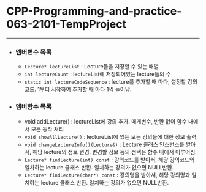 # CPP-Programming-and-practice-063-2101-TempProject
-------
* ### 멤버변수 목록
  * <code>Lecture* lectureList</code> : Lecture들을 저장할 수 있는 배열
  * <code>int lectureCount</code> : lectureList에 저장되어있는 lecture들의 수
  * <code>static int lectureCodeSequence</code> : lecture를 추가할 때 마다, 설정할 강의 코드. 1부터 시작하여 추가할 때 마다 1씩 늘어남.
* ### 멤버함수 목록
  * void addLecture()</code> : lectureList에 강의 추가. 매개변수, 반환 없이 함수 내에서 모든 동작 처리
  * <code>void showAllLecture()</code> : lectureList에 있는 모든 강의들에 대한 정보 출력
  * <code>void changeLectureInfo()(Lecture&)</code> : Lecture 클래스 인스턴스를 받아서, 해당 lecture의 정보 변경. 변경할 정보 등의 선택은 함수 내에서 이루어짐.
  * <code>Lecture* findLecture(int) const</code> : 강의코드를 받아서, 해당 강의코드와 일차하는 lecture 클래스 반환. 일치하는 강의가 없으면 NULL반환.
  * <code>Lecture* findLecture(char*) const</code> : 강의명을 받아서, 해당 강의명과 일치하는 lecture 클래스 반환. 일치하는 강의가 없으면 NULL반환. 